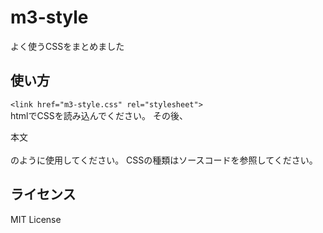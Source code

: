 # m3-style
よく使うCSSをまとめました

## 使い方
`<link href="m3-style.css" rel="stylesheet">`  
htmlでCSSを読み込んでください。
その後、  
    <div class="small bold">
        本文
    </div>  
のように使用してください。
CSSの種類はソースコードを参照してください。

## ライセンス
MIT License
